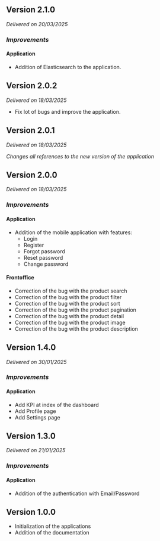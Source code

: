 ## Version 2.1.0
_Delivered on 20/03/2025_

### _Improvements_

#### Application

- Addition of Elasticsearch to the application.

## Version 2.0.2
_Delivered on 18/03/2025_

- Fix lot of bugs and improve the application.

## Version 2.0.1
_Delivered on 18/03/2025_

_Changes all references to the new version of the application_

## Version 2.0.0
_Delivered on 18/03/2025_

### _Improvements_

#### Application

- Addition of the mobile application with features:
  - Login
  - Register
  - Forgot password
  - Reset password
  - Change password

#### Frontoffice

- Correction of the bug with the product search
- Correction of the bug with the product filter
- Correction of the bug with the product sort
- Correction of the bug with the product pagination
- Correction of the bug with the product detail
- Correction of the bug with the product image
- Correction of the bug with the product description


## Version 1.4.0
_Delivered on 30/01/2025_

### _Improvements_

#### Application

- Add KPI at index of the dashboard
- Add Profile page
- Add Settings page

## Version 1.3.0
_Delivered on 21/01/2025_

### _Improvements_

#### Application

- Addition of the authentication with Email/Password

## Version 1.0.0

- Initialization of the applications
- Addition of the documentation
